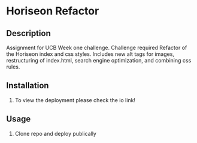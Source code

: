 # Horiseon Refactor

## Description 
Assignment for UCB Week one challenge. Challenge required Refactor of the Horiseon index and css styles. Includes new alt tags for images, restructuring of index.html, search engine optimization, and combining css rules. 

## Installation
1. To view the deployment please check the io link!

## Usage 
1. Clone repo and deploy publically


